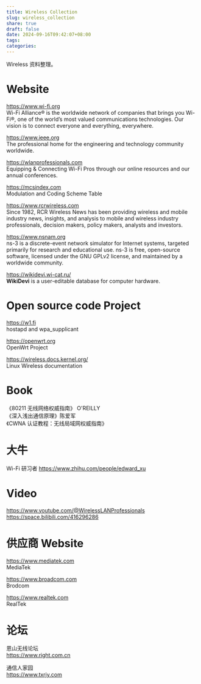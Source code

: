 ```yaml
---
title: Wireless Collection
slug: wireless_collection
share: true
draft: false
date: 2024-09-16T09:42:07+08:00
tags: 
categories:
---
```


Wireless 资料整理。<br>

# Website

https://www.wi-fi.org <br>
Wi-Fi Alliance® is the worldwide network of companies that brings you Wi-Fi®, one of the world’s most valued communications technologies. Our vision is to connect everyone and everything, everywhere. <br>

https://www.ieee.org <br>
The professional home for the engineering and technology community worldwide. <br>

https://wlanprofessionals.com <br>
Equipping & Connecting Wi-Fi Pros through our online resources and our annual conferences. <br>

https://mcsindex.com <br>
Modulation and Coding Scheme Table <br>

https://www.rcrwireless.com <br>
Since 1982, RCR Wireless News has been providing wireless and mobile industry news, insights, and analysis to mobile and wireless industry professionals, decision makers, policy makers, analysts and investors. <br>

https://www.nsnam.org <br>
ns-3 is a discrete-event network simulator for Internet systems, targeted primarily for research and educational use. ns-3 is free, open-source software, licensed under the GNU GPLv2 license, and maintained by a worldwide community. <br>

https://wikidevi.wi-cat.ru/ <br>
**WikiDevi** is a user-editable database for computer hardware.  <br>

# Open source code Project

https://w1.fi <br>
hostapd and wpa_supplicant <br>

https://openwrt.org <br>
OpenWrt Project <br>

https://wireless.docs.kernel.org/ <br>
Linux Wireless documentation <br>

# Book

《80211 无线网络权威指南》 O'REILLY <br>
《深入浅出通信原理》陈爱军 <br>
《CWNA 认证教程：无线局域网权威指南》 <br>


# 大牛

Wi-Fi 研习者 https://www.zhihu.com/people/edward_xu <br>

# Video
https://www.youtube.com/@WirelessLANProfessionals <br>
https://space.bilibili.com/416296286 <br>

# 供应商 Website
https://www.mediatek.com <br>
MediaTek <br>

https://www.broadcom.com <br>
Brodcom <br>

https://www.realtek.com <br>
RealTek <br>

# 论坛

恩山无线论坛 <br>
https://www.right.com.cn <br>

通信人家园 <br>
https://www.txrjy.com <br>


